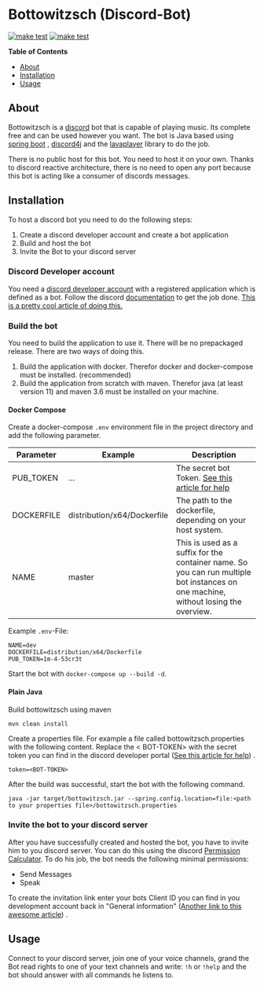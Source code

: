 # Bottowitzsch (Discord-Bot)

[![make test](https://github.com/hizr/bottowitzsch/workflows/maven-build/badge.svg)](https://github.com/hizr/bottowitzsch/actions/workflows/maven.yml?query=workflow%3Amaven-build+branch%3Amaster++)
[![make test](https://github.com/hizr/bottowitzsch/workflows/docker-image/badge.svg)](https://github.com/hizr/bottowitzsch/actions?query=workflow%3Adocker-image+branch%3Amaster++)

**Table of Contents**

<!-- toc -->

- [About](#about)
- [Installation](#installation)
- [Usage](#usage)

<!-- tocstop -->

## About

Bottowitzsch is a [discord](https://discord.com/) bot that is capable of playing music. Its complete free and can be
used however you want. The bot is Java based using [spring boot](https://spring.io/projects/spring-boot)
, [discord4j](https://github.com/Discord4J/Discord4J) and the [lavaplayer](https://github.com/sedmelluq/lavaplayer)
library to do the job.

There is no public host for this bot. You need to host it on your own. Thanks to discord reactive architecture, there is
no need to open any port because this bot is acting like a consumer of discords messages.

## Installation

To host a discord bot you need to do the following steps:

1. Create a discord developer account and create a bot application
2. Build and host the bot
3. Invite the Bot to your discord server

### Discord Developer account

You need a [discord developer account](https://discord.com/developers/docs/intro) with a registered application which is
defined as a bot. Follow the discord [documentation](https://discord.com/developers/docs/intro) to get the job
done. [This is a pretty cool article of doing this.](https://github.com/reactiflux/discord-irc/wiki/Creating-a-discord-bot-&-getting-a-token)

### Build the bot

You need to build the application to use it. There will be no prepackaged release. There are two ways of doing this.

1. Build the application with docker. Therefor docker and docker-compose must be installed. (recommended)
2. Build the application from scratch with maven. Therefor java (at least version 11) and maven 3.6 must be installed on
   your machine.

#### Docker Compose

Create a docker-compose ```.env``` environment file in the project directory and add the following parameter.

| Parameter  | Example                     | Description                                                                                                                                               |
|------------|-----------------------------|-----------------------------------------------------------------------------------------------------------------------------------------------------------|
| PUB_TOKEN  | ...                         | The secret bot Token. [See this article for help](https://github.com/reactiflux/discord-irc/wiki/Creating-a-discord-bot-&-getting-a-token#token-security) |
| DOCKERFILE | distribution/x64/Dockerfile | The path to the dockerfile, depending on your host system.                                                                                                |
| NAME       | master                      | This is used as a suffix for the container name. So you can run multiple bot instances on one machine, without losing the overview.                       |

Example ```.env```-File:
```properties
NAME=dev
DOCKERFILE=distribution/x64/Dockerfile
PUB_TOKEN=1m-4-53cr3t
```

Start the bot with ```docker-compose up --build -d```.

#### Plain Java

Build bottowitzsch using maven
```shell
mvn clean install
```

Create a properties file. For example a file called bottowitzsch.properties with the following content. Replace the <
BOT-TOKEN> with the secret token you can find in the discord developer
portal ([See this article for help](https://github.com/reactiflux/discord-irc/wiki/Creating-a-discord-bot-&-getting-a-token#token-security))
.

```properties
token=<BOT-TOKEN>
```

After the build was successful, start the bot with the following command.

```shell
java -jar target/bottowitzsch.jar --spring.config.location=file:<path to your properties file>/bottowitzsch.properties
```

### Invite the bot to your discord server

After you have successfully created and hosted the bot, you have to invite him to you discord server. You can do this
using the discord [Permission Calculator](https://discordapi.com/permissions.html#8). To do his job, the bot needs the
following minimal permissions:

* Send Messages
* Speak

To create the invitation link enter your bots Client ID you can find in you development account back in "General
information" ([Another link to this awesome article](https://github.com/reactiflux/discord-irc/wiki/Creating-a-discord-bot-&-getting-a-token#adding-your-bot-to-your-server))
.

## Usage

Connect to your discord server, join one of your voice channels, grand the Bot read rights to one of your text channels
and write: ```!h``` or ```!help``` and the bot should answer with all commands he listens to.